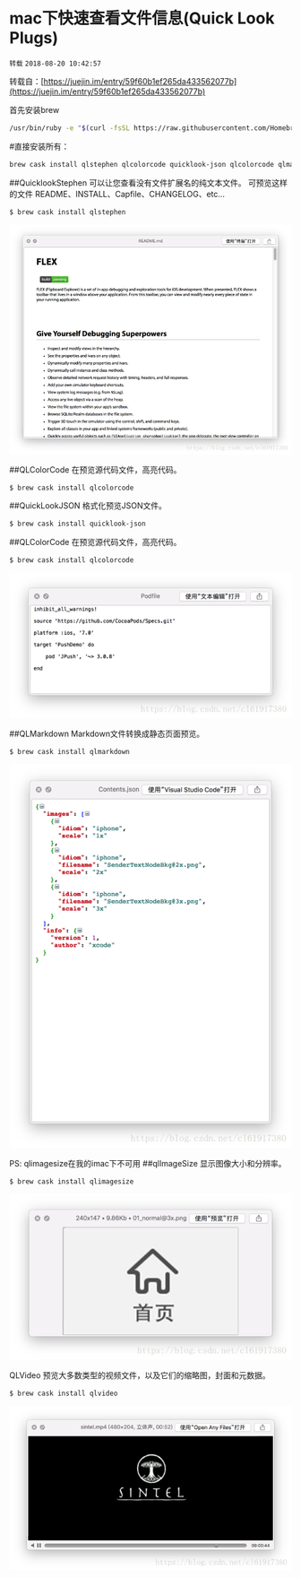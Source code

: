 # mac下快速查看文件信息(Quick Look Plugs)

`转载` `2018-08-20 10:42:57`

转载自：[https://juejin.im/entry/59f60b1ef265da433562077b](https://juejin.im/entry/59f60b1ef265da433562077b)

首先安装brew

```bash
/usr/bin/ruby -e "$(curl -fsSL https://raw.githubusercontent.com/Homebrew/install/master/install)"
```


#直接安装所有：

```bash
brew cask install qlstephen qlcolorcode quicklook-json qlcolorcode qlmarkdown qlvideo qlimagesize
```


##QuicklookStephen 可以让您查看没有文件扩展名的纯文本文件。 可预览这样的文件 README、INSTALL、Capfile、CHANGELOG、etc…

```bash
$ brew cask install qlstephen
```


![./figures/20180820103311562](./2.png)


##QLColorCode 在预览源代码文件，高亮代码。

```bash
$ brew cask install qlcolorcode
```


##QuickLookJSON 格式化预览JSON文件。

```bash
$ brew cask install quicklook-json
```


##QLColorCode 在预览源代码文件，高亮代码。

```bash
$ brew cask install qlcolorcode
```



![./figures/20180820103647302](./3.png)


##QLMarkdown Markdown文件转换成静态页面预览。

```bash
$ brew cask install qlmarkdown
```



![./figures/201808201036056](./4.png)


PS: qlimagesize在我的imac下不可用 ##qlImageSize 显示图像大小和分辨率。

```bash
$ brew cask install qlimagesize
```



![./figures/20180820103745434](./5.png)


QLVideo 预览大多数类型的视频文件，以及它们的缩略图，封面和元数据。

```bash
$ brew cask install qlvideo
```



![./figures/20180820104037382](./6.png)


